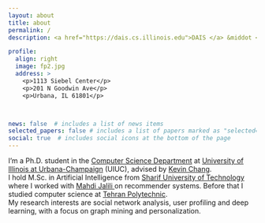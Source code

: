 ```yaml
---
layout: about
title: about
permalink: /
description: <a href="https://dais.cs.illinois.edu">DAIS </a> &middot <a href="https://cs.illinois.edu">Computer Science Department</a> &middot <a href="https://illinois.edu">University of Illinois at Urbana-Champaign</a>

profile:
  align: right
  image: fp2.jpg
  address: >
    <p>1113 Siebel Center</p>
    <p>201 N Goodwin Ave</p>
    <p>Urbana, IL 61801</p>



news: false  # includes a list of news items
selected_papers: false # includes a list of papers marked as "selected={true}"
social: true  # includes social icons at the bottom of the page
---
```

I’m a Ph.D. student in the <a href="https://cs.illinois.edu">Computer Science Department</a> at <a href="https://illinois.edu">University of Illinois at Urbana-Champaign</a> (UIUC), advised by <a href="https://cs.illinois.edu/about/people/faculty/kcchang"> Kevin Chang</a>.    
I hold M.Sc. in Artificial Intelligence from <a href="http://www.en.sharif.edu"> Sharif University of Technology </a> where I worked with <a href="https://scholar.google.com/citations?user=a_j5GLAAAAAJ&hl=en">Mahdi Jalili </a> on recommender systems. Before that I studied computer science at <a href="https://aut.ac.ir/en/"> Tehran Polytechnic</a>. <br>
My research interests are social network analysis, user profiling and deep learning, with a focus on graph mining and personalization. 
 

